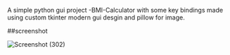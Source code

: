 A simple python gui project -BMI-Calculator with some key bindings made using custom tkinter modern gui desgin and pillow for image.

##screenshot

![Screenshot (302)](https://github.com/user-attachments/assets/653f1694-7eaf-4363-922d-a9911976906d)
